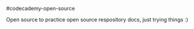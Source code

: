 #codecademy-open-source

Open source to practice open source respository docs, just trying things :)
